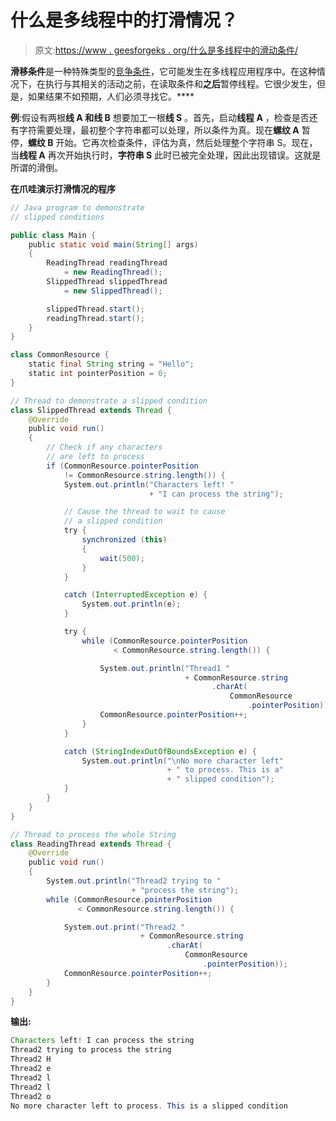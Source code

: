 # 什么是多线程中的打滑情况？

> 原文:[https://www . geesforgeks . org/什么是多线程中的滑动条件/](https://www.geeksforgeeks.org/what-is-slipped-condition-in-multi-threading/)

**滑移条件**是一种特殊类型的[竞争条件](https://www.geeksforgeeks.org/operating-system-process-synchronization/)，它可能发生在多线程应用程序中。在这种情况下，在执行与其相关的活动之前，在读取条件和**之后**暂停线程。它很少发生，但是，如果结果不如预期，人们必须寻找它。****

**例**:假设有两根**线 A 和线 B** 想要加工一根**线 S** 。首先，启动**线程 A** ，检查是否还有字符需要处理，最初整个字符串都可以处理，所以条件为真。现在**螺纹 A** 暂停，**螺纹 B** 开始。它再次检查条件，评估为真，然后处理整个字符串 S。现在，当**线程 A** 再次开始执行时，**字符串 S** 此时已被完全处理，因此出现错误。这就是所谓的滑倒。

**在爪哇演示打滑情况的程序**

```java
// Java program to demonstrate
// slipped conditions

public class Main {
    public static void main(String[] args)
    {
        ReadingThread readingThread
            = new ReadingThread();
        SlippedThread slippedThread
            = new SlippedThread();

        slippedThread.start();
        readingThread.start();
    }
}

class CommonResource {
    static final String string = "Hello";
    static int pointerPosition = 0;
}

// Thread to demonstrate a slipped condition
class SlippedThread extends Thread {
    @Override
    public void run()
    {
        // Check if any characters
        // are left to process
        if (CommonResource.pointerPosition
            != CommonResource.string.length()) {
            System.out.println("Characters left! "
                               + "I can process the string");

            // Cause the thread to wait to cause
            // a slipped condition
            try {
                synchronized (this)
                {
                    wait(500);
                }
            }

            catch (InterruptedException e) {
                System.out.println(e);
            }

            try {
                while (CommonResource.pointerPosition
                       < CommonResource.string.length()) {

                    System.out.println("Thread1 "
                                       + CommonResource.string
                                             .charAt(
                                                 CommonResource
                                                     .pointerPosition));
                    CommonResource.pointerPosition++;
                }
            }

            catch (StringIndexOutOfBoundsException e) {
                System.out.println("\nNo more character left"
                                   + " to process. This is a"
                                   + " slipped condition");
            }
        }
    }
}

// Thread to process the whole String
class ReadingThread extends Thread {
    @Override
    public void run()
    {
        System.out.println("Thread2 trying to "
                           + "process the string");
        while (CommonResource.pointerPosition
               < CommonResource.string.length()) {

            System.out.print("Thread2 "
                             + CommonResource.string
                                   .charAt(
                                       CommonResource
                                           .pointerPosition));
            CommonResource.pointerPosition++;
        }
    }
}
```

**输出:**

```java
Characters left! I can process the string
Thread2 trying to process the string
Thread2 H
Thread2 e
Thread2 l
Thread2 l
Thread2 o
No more character left to process. This is a slipped condition

```